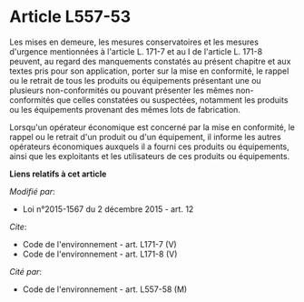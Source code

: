 # Article L557-53

Les mises en demeure, les mesures conservatoires et les mesures d'urgence mentionnées à l'article L. 171-7 et au I de
l'article L. 171-8 peuvent, au regard des manquements constatés au présent chapitre et aux textes pris pour son application,
porter sur la mise en conformité, le rappel ou le retrait de tous les produits ou équipements présentant une ou plusieurs
non-conformités ou pouvant présenter les mêmes non-conformités que celles constatées ou suspectées, notamment les produits ou
les équipements provenant des mêmes lots de fabrication. 

Lorsqu'un opérateur économique est concerné par la mise en conformité, le rappel ou le retrait d'un produit ou d'un
équipement, il informe les autres opérateurs économiques auxquels il a fourni ces produits ou équipements, ainsi que les
exploitants et les utilisateurs de ces produits ou équipements.

**Liens relatifs à cet article**

_Modifié par_:

  - Loi n°2015-1567 du 2 décembre 2015 - art. 12

_Cite_:

  - Code de l'environnement - art. L171-7 (V)
  - Code de l'environnement - art. L171-8 (V)

_Cité par_:

  - Code de l'environnement - art. L557-58 (M)
